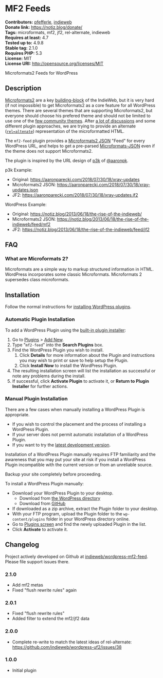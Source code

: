 # MF2 Feeds #
**Contributors:** [pfefferle](https://profiles.wordpress.org/pfefferle), [indieweb](https://profiles.wordpress.org/indieweb)  
**Donate link:** https://notiz.blog/donate/  
**Tags:** microformats, mf2, jf2, rel-alternate, indieweb  
**Requires at least:** 4.7  
**Tested up to:** 4.9.8  
**Stable tag:** 2.1.0  
**Requires PHP:** 5.3  
**License:** MIT  
**License URI:** http://opensource.org/licenses/MIT  

Microformats2 Feeds for WordPress

## Description ##

[Microformats2](https://indieweb.org/microformats) are a key [building-block](https://indieweb.org/Category:building-blocks) of the IndieWeb, but it is very hard (if not impossible) to get Microformats2 as a core feature for all WordPress themes. There are several themes that are supporting Microformats2, but everyone should choose his prefered theme and should not be limited to use one of the [few community themes](https://indieweb.org/WordPress/Themes). After [a lot of discussions](https://github.com/indieweb/wordpress-uf2/issues/30) and some different plugin approaches, we are trying to provide an alternate ([`rel=altenate`](https://indieweb.org/rel-alternate)) representation of the microformatted HTML.

The `mf2-feed` plugin provides a [Microformats2 JSON](http://microformats.org/wiki/microformats2-parsing) "Feed" for every WordPress URL, and helps to get a pre-parsed [Microformats-JSON](https://indieweb.org/jf2) even if the theme does not support Microformats2.

The plugin is inspired by the URL design of [p3k](https://github.com/aaronpk/p3k) of [@aaronpk](https://github.com/aaronpk).

p3k Example:

* Original: <https://aaronparecki.com/2018/07/30/18/xray-updates>
* Microformats2 JSON: <https://aaronparecki.com/2018/07/30/18/xray-updates.json>
* JF2: <https://aaronparecki.com/2018/07/30/18/xray-updates.jf2>

WordPress Example:

* Original: <https://notiz.blog/2013/06/18/the-rise-of-the-indieweb/>
* Microformats2 JSON: <https://notiz.blog/2013/06/18/the-rise-of-the-indieweb/feed/mf2>
* JF2: <https://notiz.blog/2013/06/18/the-rise-of-the-indieweb/feed/jf2>

## FAQ ##

### What are Microformats 2? ###

Microformats are a simple way to markup structured information in HTML. WordPress incorporates some classic Microformats. Microformats 2 supersedes class microformats.

## Installation ##

Follow the normal instructions for [installing WordPress plugins](https://codex.wordpress.org/Managing_Plugins#Installing_Plugins).

### Automatic Plugin Installation ###

To add a WordPress Plugin using the [built-in plugin installer](https://codex.wordpress.org/Administration_Screens#Add_New_Plugins):

1. Go to [Plugins](https://codex.wordpress.org/Administration_Screens#Plugins) > [Add New](https://codex.wordpress.org/Plugins_Add_New_Screen).
1. Type "`mf2-feed`" into the **Search Plugins** box.
1. Find the WordPress Plugin you wish to install.
    1. Click **Details** for more information about the Plugin and instructions you may wish to print or save to help setup the Plugin.
    1. Click **Install Now** to install the WordPress Plugin.
1. The resulting installation screen will list the installation as successful or note any problems during the install.
1. If successful, click **Activate Plugin** to activate it, or **Return to Plugin Installer** for further actions.

### Manual Plugin Installation ###

There are a few cases when manually installing a WordPress Plugin is appropriate.

* If you wish to control the placement and the process of installing a WordPress Plugin.
* If your server does not permit automatic installation of a WordPress Plugin.
* If you want to try the [latest development version](https://github.com/indieweb/wordpress-mf2-feed).

Installation of a WordPress Plugin manually requires FTP familiarity and the awareness that you may put your site at risk if you install a WordPress Plugin incompatible with the current version or from an unreliable source.

Backup your site completely before proceeding.

To install a WordPress Plugin manually:

* Download your WordPress Plugin to your desktop.
    * Download from [the WordPress directory](https://wordpress.org/plugins/mf2-feed/)
    * Download from [GitHub](https://github.com/indieweb/wordpress-mf2-feed/releases)
* If downloaded as a zip archive, extract the Plugin folder to your desktop.
* With your FTP program, upload the Plugin folder to the `wp-content/plugins` folder in your WordPress directory online.
* Go to [Plugins screen](https://codex.wordpress.org/Administration_Screens#Plugins) and find the newly uploaded Plugin in the list.
* Click **Activate** to activate it.

## Changelog ##

Project actively developed on Github at [indieweb/wordpress-mf2-feed](https://github.com/indieweb/wordpress-mf2-feed). Please file support issues there.

### 2.1.0 ###

* Add mf2 metas
* Fixed "flush rewrite rules" again

### 2.0.1 ###

* Fixed "flush rewrite rules"
* Added filter to extend the mf2/jf2 data

### 2.0.0 ###

* Complete re-write to match the latest ideas of rel-alternate: https://github.com/indieweb/wordpress-uf2/issues/38

### 1.0.0 ###

* Initial plugin
